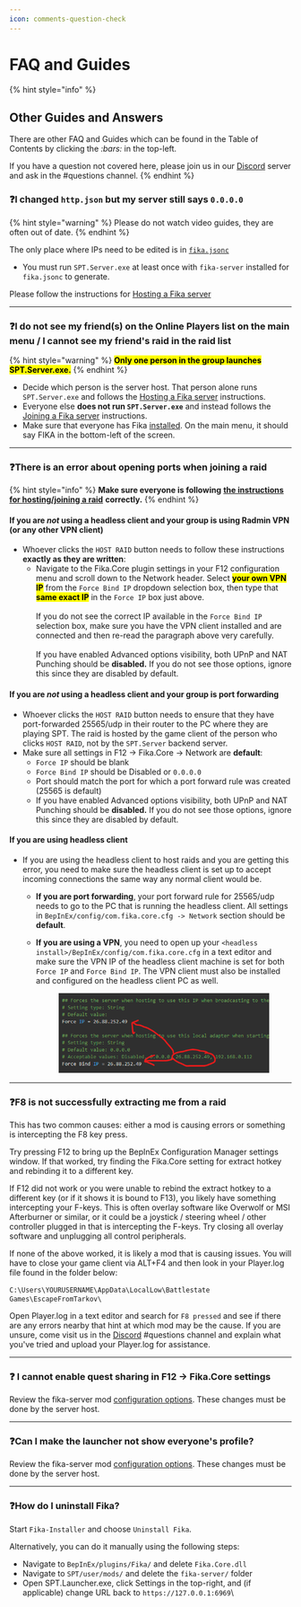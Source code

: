 ```yaml
---
icon: comments-question-check
---
```


# FAQ and Guides

{% hint style="info" %}
## Other Guides and Answers

There are other FAQ and Guides which can be found in the Table of Contents by clicking the <i class="fa-bars">:bars:</i> in the top-left.

If you have a question not covered here, please join us in our [Discord](https://discord.gg/project-fika) server and ask in the #questions channel.
{% endhint %}

### :question:I changed `http.json` but my server still says `0.0.0.0`

{% hint style="warning" %}
Please do not watch video guides, they are often out of date.
{% endhint %}

The only place where IPs need to be edited is in [`fika.jsonc`](../fika-configuration/server.md)

* You must run `SPT.Server.exe` at least once with `fika-server` installed for `fika.jsonc` to generate.

Please follow the instructions for <a href="../hosting-a-fika-server/" class="button primary" data-icon="arrow-right-long">Hosting a Fika server</a>

***

### :question:I do not see my friend(s) on the Online Players list on the main menu / I cannot see my friend's raid in the raid list

{% hint style="warning" %}
<mark style="color:$warning;">**Only one person in the group launches SPT.Server.exe.**</mark>
{% endhint %}

* Decide which person is the server host. That person alone runs `SPT.Server.exe` and follows the [Hosting a Fika server](../hosting-a-fika-server/) instructions.
* Everyone else **does not run `SPT.Server.exe`** and instead follows the [Joining a Fika server](../joining-a-fika-server/) instructions.
* Make sure that everyone has Fika [installed](../installing-fika/). On the main menu, it should say FIKA in the bottom-left of the screen.

***

### :question:There is an error about opening ports when joining a raid

{% hint style="info" %}
**Make sure everyone is following** [**the instructions for hosting/joining a raid**](../playing-fika.md) **correctly.**
{% endhint %}

#### If you are _not_ using a headless client and your group is using Radmin VPN (or any other VPN client)

* Whoever clicks the `HOST RAID` button needs to follow these instructions **exactly as they are written**:
  * Navigate to the Fika.Core plugin settings in your F12 configuration menu and scroll down to the Network header. Select <mark style="color:$warning;">**your own VPN IP**</mark> from the `Force Bind IP` dropdown selection box, then type that <mark style="color:$warning;">**same exact IP**</mark> in the `Force IP` box just above.\
    \
    If you do not see the correct IP available in the `Force Bind IP` selection box, make sure you have the VPN client installed and are connected and then re-read the paragraph above very carefully.\
    \
    If you have enabled Advanced options visibility, both UPnP and NAT Punching should be **disabled.** If you do not see those options, ignore this since they are disabled by default.

#### If you are _not_ using a headless client and your group is port forwarding

* Whoever clicks the `HOST RAID` button needs to ensure that they have port-forwarded 25565/udp in their router to the PC where they are playing SPT. The raid is hosted by the game client of the person who clicks `HOST RAID`, not by the `SPT.Server` backend server.
* Make sure all settings in F12 -> Fika.Core -> Network are **default**:
  * `Force IP` should be blank
  * `Force Bind IP` should be Disabled or `0.0.0.0`
  * Port should match the port for which a port forward rule was created (25565 is default)
  * If you have enabled Advanced options visibility, both UPnP and NAT Punching should be **disabled.** If you do not see those options, ignore this since they are disabled by default.

#### If you are using headless client

* If you are using the headless client to host raids and you are getting this error, you need to make sure the headless client is set up to accept incoming connections the same way any normal client would be.&#x20;
  * **If you are port forwarding**, your port forward rule for 25565/udp needs to go to the PC that is running the headless client. All settings in `BepInEx/config/com.fika.core.cfg -> Network` section should be **default**.
  *   **If you are using a VPN**, you need to open up your `<headless install>/BepInEx/config/com.fika.core.cfg` in a text editor and make sure the VPN IP of the headless client machine is set for both `Force IP` and `Force Bind IP`. The VPN client must also be installed and configured on the headless client PC as well.

      <figure><img src="../.gitbook/assets/image (32).png" alt=""><figcaption></figcaption></figure>

***

### :question:F8 is not successfully extracting me from a raid

This has two common causes: either a mod is causing errors or something is intercepting the F8 key press.

Try pressing F12 to bring up the BepInEx Configuration Manager settings window. If that worked, try finding the Fika.Core setting for extract hotkey and rebinding it to a different key.

If F12 did not work or you were unable to rebind the extract hotkey to a different key (or if it shows it is bound to F13), you likely have something intercepting your F-keys. This is often overlay software like Overwolf or MSI Afterburner or similar, or it could be a joystick / steering wheel / other controller plugged in that is intercepting the F-keys. Try closing all overlay software and unplugging all control peripherals.

If none of the above worked, it is likely a mod that is causing issues. You will have to close your game client via ALT+F4 and then look in your Player.log file found in the folder below:

```
C:\Users\YOURUSERNAME\AppData\LocalLow\Battlestate Games\EscapeFromTarkov\
```

Open Player.log in a text editor and search for `F8 pressed` and see if there are any errors nearby that hint at which mod may be the cause. If you are unsure, come visit us in the [Discord](https://discord.gg/project-fika) #questions channel and explain what you've tried and upload your Player.log for assistance.

***

### :question: I cannot enable quest sharing in F12 -> Fika.Core settings

Review the fika-server mod [configuration options](../fika-configuration/server.md). These changes must be done by the server host.

***

### :question:Can I make the launcher not show everyone's profile?

Review the fika-server mod [configuration options](../fika-configuration/server.md). These changes must be done by the server host.

***

### :question:How do I uninstall Fika?

Start `Fika-Installer` and choose `Uninstall Fika`.

Alternatively, you can do it manually using the following steps:

* Navigate to `BepInEx/plugins/Fika/` and delete `Fika.Core.dll`
* Navigate to `SPT/user/mods/` and delete the `fika-server/` folder
* Open SPT.Launcher.exe, click Settings in the top-right, and (if applicable) change URL back to `https://127.0.0.1:6969`\
